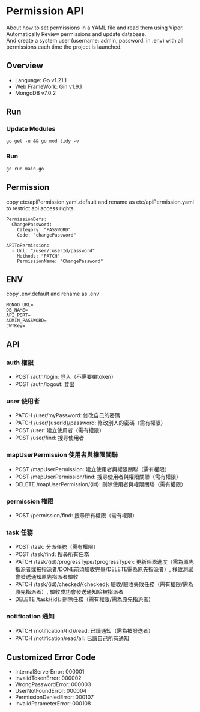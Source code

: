 # Permission API
About how to set permissions in a YAML file and read them using Viper.  
Automatically Review permissions and update database.  
And create a system user (username: admin, password: in .env) with all permissions each time the project is launched.

## Overview

- Language: Go v1.21.1
- Web FrameWork: Gin v1.9.1
- MongoDB v7.0.2

## Run

### Update Modules
```
go get -u && go mod tidy -v
```


### Run
```
go run main.go
```


## Permission
copy etc/apiPermission.yaml.default and rename as etc/apiPermission.yaml to restrict api access rights.   
```
PermissionDefs:
  ChangePassword:
    Category: "PASSWORD"
    Code: "changePassword"

APIToPermission:
  - Url: "/user/:userId/password"
    Methods: "PATCH"
    PermissionName: "ChangePassword"
```


## ENV
copy .env.default and rename as .env
```
MONGO_URL=
DB_NAME=
API_PORT=
ADMIN_PASSWORD=
JWTKey=
```

## API

### auth 權限
- POST /auth/login: 登入（不需要帶token）
- POST /auth/logout: 登出

### user 使用者
- PATCH /user/myPassword: 修改自己的密碼
- PATCH /user/{userId}/password: 修改別人的密碼（需有權限）
- POST /user: 建立使用者（需有權限）
- POST /user/find: 搜尋使用者

### mapUserPermission 使用者與權限關聯
- POST /mapUserPermission: 建立使用者與權限關聯（需有權限）
- POST /mapUserPermission/find: 搜尋使用者與權限關聯（需有權限）
- DELETE /mapUserPermission/{id}: 刪除使用者與權限關聯（需有權限）

### permission 權限
- POST /permission/find: 搜尋所有權限（需有權限）

### task 任務
- POST /task: 分派任務（需有權限）
- POST /task/find: 搜尋所有任務
- PATCH /task/{id}/progressType/{progressType}: 更新任務進度（需為原先指派者或被指派者/DONE前須驗收完畢/DELETE需為原先指派者）, 移致測試會發送通知原先指派者驗收
- PATCH /task/{id}/checked/{checked}: 驗收/驗收失敗任務（需有權限/需為原先指派者）, 驗收成功會發送通知給被指派者
- DELETE /task/{id}: 刪除任務（需有權限/需為原先指派者）

### notification 通知
- PATCH /notification/{id}/read: 已讀通知（需為被發送者）
- PATCH /notification/read/all: 已讀自己所有通知

## Customized Error Code
- InternalServerError: 000001
- InvalidTokenError: 000002
- WrongPasswordError: 000003
- UserNotFoundError: 000004
- PermissionDeniedError: 000107
- InvalidParameterError: 000108
